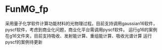 # FunMG_fp
采用量子化学软件计算功能材料的光物理过程。目前支持调用gaussian16软件，pyscf软件，考虑到商业化问题，商业化平台需调用pyscf软件。
运行g16的案例在g16文件夹，目前支持吸收、发射能计算、重组能计算、吸收光谱计算
运行pyscf的案例待更新
